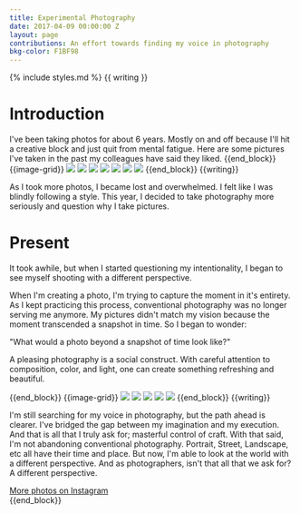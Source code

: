```yaml
---
title: Experimental Photography
date: 2017-04-09 00:00:00 Z
layout: page
contributions: An effort towards finding my voice in photography
bkg-color: F1BF98
---
```


{% include styles.md %}
{{ writing }}

# Introduction

I've been taking photos for about 6 years. Mostly on and off because I'll hit a creative block and just quit from mental fatigue.
Here are some pictures I've taken in the past my colleagues have said they liked.
{{end_block}}
{{image-grid}}
<img src="/assets/photos/clean1.jpg" class="self-start w-third"/>
<img src="/assets/photos/clean4.jpg" class="self-start w-third"/>
<img src="/assets/photos/clean7.jpg" class="self-start w-third"/>
<img src="/assets/photos/clean5.jpg" class="self-start w-100"/>
<img src="/assets/photos/clean8.jpg" class="self-start w-100"/>
<img src="/assets/photos/clean2.jpg" class="self-start w-50"/>
<img src="/assets/photos/clean3.jpg" class="self-start w-50"/>
{{end_block}}
{{writing}}

As I took more photos, I became lost and overwhelmed. I felt like I was blindly following a style. This year, I decided to take photography more seriously and question why I take pictures.

# Present
It took awhile, but when I started questioning my intentionality, I began to see myself shooting with a different perspective.

When I'm creating a photo, I'm trying to capture the moment in it's entirety. As I kept practicing this process, conventional photography was no longer serving me anymore. My pictures didn't match my vision because the moment transcended a snapshot in time. So I began to wonder:

<p class="mono f4 mb4 mt0">"What would a photo beyond a snapshot of time look like?"</p>

A pleasing photography is a social construct. With careful attention to composition, color, and light, one can create something refreshing and beautiful.

{{end_block}}
{{image-grid}}
<img src="/assets/photos/new5.jpg" class="self-start w-50"/>
<img src="/assets/photos/new2.jpg" class="self-start w-50"/>
<img src="/assets/photos/new1.jpg" class="self-start w-100"/>
<img src="/assets/photos/new3.jpg" class="self-start w-50"/>
<img src="/assets/photos/new4.jpg" class="self-start w-50"/>
{{end_block}}
{{writing}}

I'm still searching for my voice in photography, but the path ahead is clearer. I've bridged the gap between my imagination and my execution. And that is all that I truly ask for; masterful control of craft. With that said, I'm not abandoning conventional photography. Portrait, Street, Landscape, etc all have their time and place.  But now, I'm able to look at the world with a different perspective. And as photographers, isn't that all that we ask for? A different perspective.
<div class="tc">
<a href="{{site.instagram}}" alt="More photos on Instagram" class="mono f4 line">More photos on Instagram</a>
</div>
{{end_block}}
